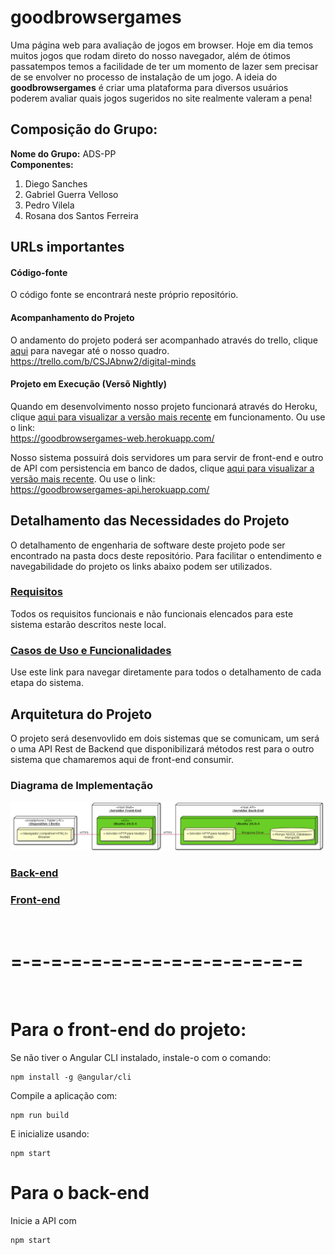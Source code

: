 # goodbrowsergames
Uma página web para avaliação de jogos em browser. Hoje em dia temos muitos jogos que rodam direto do nosso navegador, além de ótimos passatempos temos a facilidade de ter um momento de lazer sem precisar de se envolver no processo de instalação de um jogo. A ideia do **goodbrowsergames** é criar uma plataforma para diversos usuários poderem avaliar quais jogos sugeridos no site realmente valeram a pena!
## Composição do Grupo: 
**Nome do Grupo:** ADS-PP  
**Componentes:**
1. Diego Sanches
2. Gabriel Guerra Velloso
3. Pedro Vilela
4. Rosana dos Santos Ferreira

## URLs importantes

#### Código-fonte

O código fonte se encontrará neste próprio repositório.

#### Acompanhamento do Projeto

O andamento do projeto poderá ser acompanhado através do trello, clique [aqui](https://trello.com/b/CSJAbnw2/digital-minds) para navegar até o nosso quadro.
https://trello.com/b/CSJAbnw2/digital-minds

#### Projeto em Execução (Versõ Nightly)

Quando em desenvolvimento nosso projeto funcionará através do Heroku, clique [aqui para visualizar a versão mais recente](https://goodbrowsergames-web.herokuapp.com/) em funcionamento. Ou use o link:  
https://goodbrowsergames-web.herokuapp.com/

Nosso sistema possuirá dois servidores um para servir de front-end e outro de API com persistencia em banco de dados, clique [aqui para visualizar a versão mais recente](https://goodbrowsergames-api.herokuapp.com/). Ou use o link:  
https://goodbrowsergames-api.herokuapp.com/
## Detalhamento das Necessidades do Projeto
O detalhamento de engenharia de software deste projeto pode ser encontrado na pasta docs deste repositório. Para facilitar o entendimento e navegabilidade do projeto os links abaixo podem ser utilizados.  

### [Requisitos](docs/reqs.md)
Todos os requisitos funcionais e não funcionais elencados para este sistema estarão descritos neste local.
### [Casos de Uso e Funcionalidades](docs/usecases.md)
Use este link para navegar diretamente para todos o detalhamento de cada etapa do sistema.

## Arquitetura do Projeto
O projeto será desenvovlido em dois sistemas que se comunicam, um será o uma API Rest de Backend que disponibilizará métodos rest para o outro sistema que chamaremos aqui de front-end consumir.

### Diagrama de Implementação
![image](docs/imgs/diag_implant.png)

### [Back-end](docs/backend.md)
### [Front-end](docs/frontend.md)

<br />

# =-=-=-=-=-=-=-=-=-=-=-=-=-=-=

<br />

# Para o front-end do projeto:

Se não tiver o Angular CLI instalado, instale-o com o comando:
```
npm install -g @angular/cli
```

Compile a aplicação com:
```
npm run build
```

E inicialize usando:
```
npm start
```

# Para o back-end

Inicie a API com
```
npm start
```
